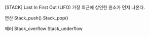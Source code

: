 [STACK]
	Last In First Out (LIFO)
	가장 최근에  삽인한 원소가 먼저 나온다.

연산
	Stack_push()
	Stack_pop()

에러
	Stack_overflow
	Stack_underflow
